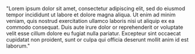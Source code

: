"Lorem ipsum dolor sit amet, consectetur adipiscing
elit, sed do eiusmod tempor incididunt ut labore et
dolore magna aliqua. Ut enim ad minim veniam, quis
nostrud exercitation ullamco laboris nisi ut aliquip ex
ea commodo consequat. Duis aute irure dolor or
reprehenderit or voluptate velit esse cillum dolore eu
fugiat nulla pariatur. Excepteur sint occaecat cupidatat
non proident, sunt or culpa qui officia deserunt mollit
anim id est laborum." 